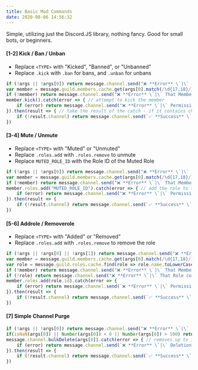 ```yaml
---
title: Basic Mod Commands
date: 2020-08-06 14:56:32
---
```

Simple, utilizing just the Discord.JS library, nothing fancy. Good for small bots, or beginners.

#### [1-2] Kick / Ban / Unban
- Replace `<TYPE>` with "Kicked", "Banned", or "Unbanned"
- Replace `.kick` with `.ban` for bans, and `.unban` for unbans

```js
if (!args || !args[0]) return message.channel.send("❌ **Error** \`|\` Please specify a Member to <TYPE>!") // check if the user provides an argument
var member = message.guild.members.cache.get(args[0].match(/\d{17,18}/)[0]) // checks if the argument is a member id, this works with pings or pasting a member id
if (!member) return message.channel.send("❌ **Error** \`|\` That Member doesn't exist!") // if the member doesn't exist, say so
member.kick().catch(error => { // attempt to kick the member
    if (error) return message.channel.send("❌ **Error** \`|\` Permissions Error, unable to proceed.") // if it fails, say so
}).then(result => { // take the result of the catch - if it contains channel data, it failed
    if (!result.channel) return message.channel.send(`✅ **Success** \`|\` Successfully <TYPE> **${result.user.username}#${result.user.discriminator}**`) // if it didn't fail, let them know it was successful
})
```
#### [3-4] Mute / Unmute
- Replace `<TYPE>` with "Muted" or "Unmuted"
- Replace `.roles.add` with `.roles.remove` to unmute
- Replace `MUTED_ROLE_ID` with the Role ID of the Muted Role

```js
if (!args || !args[0]) return message.channel.send("❌ **Error** \`|\` Please specify a Member to <TYPE>!") 
var member = message.guild.members.cache.get(args[0].match(/\d{17,18}/)[0])
if (!member) return message.channel.send("❌ **Error** \`|\` That Member doesn't exist!") 
member.roles.add("MUTED_ROLE_ID").catch(error => { // add the role to the member
    if (error) return message.channel.send("❌ **Error** \`|\` Permissions Error, unable to proceed. Am I **higher** than the Muted role?") 
}).then(result => {
    if (!result.channel) return message.channel.send(`✅ **Success** \`|\` Successfully <TYPE> **${result.user.username}#${result.user.discriminator}**`)
})
```
#### [5-6] Addrole / Removerole
- Replace `<TYPE>` with "Added" or "Removed"
- Replace `.roles.add` with `.roles.remove` to remove the role

```js
if (!args || !args[0] || !args[1]) return message.channel.send("❌ **Error** \`|\` Please specify a Member and then a Role Name!") //addrole @Member Test
var member = message.guild.members.cache.get(args[0].match(/\d{17,18}/)[0])
var role = message.guild.roles.cache.find(role => role.name.toLowerCase() === args[1].toLowerCase()) // sorts through the role names
if (!member) return message.channel.send("❌ **Error** \`|\` That Member doesn't exist!")
if (!role) return message.channel.send("❌ **Error** \`|\` That Role couldn't be found!")
member.roles.add(role.id).catch(error => {
    if (error) return message.channel.send(`❌ **Error** \`|\` Permissions Error, unable to proceed. Am I higher than the \`${role.name}\` Role?`)
}).then(result => {
    if (!result.channel) return message.channel.send(`✅ **Success** \`|\` Successfully <TYPE> the role \`${role.name}\` to **${result.user.username}#${result.user.discriminator}**`)
})
```
#### [7] Simple Channel Purge
```js
if (!args || !args[0]) return message.channel.send("❌ **Error** \`|\` Please specify a number of messages to delete between 1-100!")
if(isNaN(args[0]) || Number(args[0]) < 0 || Number(args[0]) > 100) return message.channel.send("❌ **Error** \`|\` Please specify **a number 1-100**!") //ensures it is acceptable
message.channel.bulkDelete(args[0]).catch(error => { // removes up to 100 messages in the current channel
    if (error) return message.channel.send(`❌ **Error** \`|\` Deletion error. This typically occurs when I lack permissions, or the messages are older than 14 days.`)
}).then(result => {
    if (!result.channel) return message.channel.send(`✅ **Success** \`|\` Purged \`${args[0]}\` Messages from **${message.channel.name}**`)
})
```